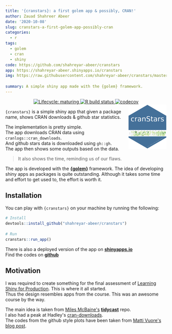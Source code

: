 ```yaml
---
title: '{cranstars}: a first golem app & possibly, CRAN!'
author: Zauad Shahreer Abeer
date: '2020-10-08'
slug: cranstars-a-first-golem-app-possibly-cran
categories:
  - r
tags:
  - golem
  - cran
  - shiny
code: https://github.com/shahreyar-abeer/cranstars
app: https://shahreyar-abeer.shinyapps.io/cranstars
img: https://raw.githubusercontent.com/shahreyar-abeer/cranstars/master/inst/app/www/hex.png

summary: A simple shiny app made with the {golem} framework.
---
```


<!-- badges: start -->
<div style="text-align:center">

  <a href="https://www.tidyverse.org/lifecycle/#experimental">
    <img src="https://img.shields.io/badge/lifecycle-maturing-blue.svg" alt = "Lifecycle: maturing">
  </a>
  
  <a href="https://github.com/shahreyar-abeer/cranstars/actions">
    <img src="https://github.com/shahreyar-abeer/cranstars/workflows/R-CMD-check/badge.svg" alt = "R build status">
  </a>

  <a href="https://codecov.io/gh/shahreyar-abeer/cranstars">
    <img src="https://codecov.io/gh/shahreyar-abeer/cranstars/branch/master/graphs/badge.svg" alt = "codecov">
  </a>
</div>
<!-- badges: end -->  


<aside> <img src="https://raw.githubusercontent.com/shahreyar-abeer/cranstars/master/inst/app/www/hex.png" width="120px" alt="hex" align="right" /></aside>

`{cranstars}` is a simple shiny app that given a package name, shows CRAN downloads &amp; github star statistics.  


The implementation is pretty simple.   
The app downloads CRAN data using `cranlogs::cran_downloads`.  
And github stars data is downloaded using `gh::gh`.  
The app then shows some outputs based on the data.  
> It also shows the time, reminding us of our flaws.  

The app is developed with the <a class="a-body" target=_blank href="https://github.com/ThinkR-open/golem" style="font-weight:bold">{golem}</a> framework. The idea of developing shiny apps as
packages is quite outstanding. Although it takes some time and effort to get used to,
the effort is worth it.  

## Installation

You can play with `{cranstars}` on your machine by running the following: 

``` r
# Install
devtools::install_github("shahreyar-abeer/cranstars")

# Run
cranstars::run_app()
```  


There is also a deployed version of the app on 
<a class="a-body" target=_blank href = "https://shahreyar-abeer.shinyapps.io/cranstars" style="font-weight:bold">shinyapps.io</a>  
Find the codes on <a class = "a-body" style="font-weight:bold" href="https://github.com/shahreyar-abeer/cranstars" target=_blank>github</a>

## Motivation

I was required to create something for the final assessment of 
<a class="a-body" target=_blank href="https://rtask.thinkr.fr/remote-trainings-and-certification/learning-shiny-online-july/">Learning Shiny for Production</a>. This is where it all started.  
Thus the design resembles apps from the course. This was an awesome course by the way.

The main idea is taken from <a class="a-body" target=_blank href="https://twitter.com/MilesMcBain">Miles McBaine's</a> <a class="a-body" target=_blank href="https://github.com/acrossthetidyverse/tidycast" style="font-weight:bold">tidycast</a> repo.  
I also had a peak at Hadley's <a href="https://github.com/hadley/cran-downloads" class="a-body" target=_blank>cran-downloads</a>.  
The codes from the github style plots have been taken from <a class="a-body" target=_blank href="https://vuorre.netlify.app/post/2016/03/24/github-style-waffle-plots-in-r/">Matti Vuore's blog post</a>.






